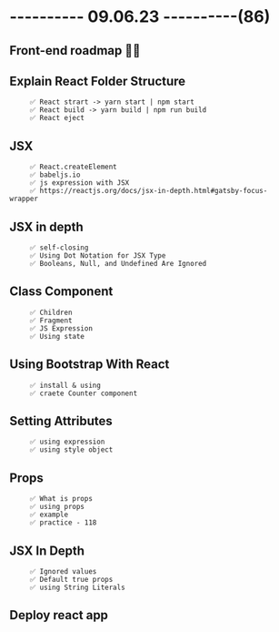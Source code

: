 # ---------- 09.06.23 ----------(86)

## Front-end roadmap 👍🏻

## Explain React Folder Structure

         ✅ React strart -> yarn start | npm start
         ✅ React build -> yarn build | npm run build
         ✅ React eject

## JSX

         ✅ React.createElement
         ✅ babeljs.io
         ✅ js expression with JSX
         ✅ https://reactjs.org/docs/jsx-in-depth.html#gatsby-focus-wrapper

## JSX in depth

         ✅ self-closing
         ✅ Using Dot Notation for JSX Type
         ✅ Booleans, Null, and Undefined Are Ignored

## Class Component

         ✅ Children
         ✅ Fragment
         ✅ JS Expression
         ✅ Using state

## Using Bootstrap With React

         ✅ install & using
         ✅ craete Counter component

## Setting Attributes

         ✅ using expression
         ✅ using style object

## Props

         ✅ What is props
         ✅ using props
         ✅ example
         ✅ practice - 118

## JSX In Depth

         ✅ Ignored values
         ✅ Default true props
         ✅ using String Literals

## Deploy react app
